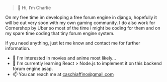 > 👋 Hi, I’m Charlie
> 
On my free time im developing a free forum engine in django, hopefully it will be out very soon with my own gaming community.
I do also work for Cornershop by Uber so most of the time i might be coding for them and on my spare time coding that tiny forum engine system.

If you need anything, just let me know and contact me for further information.

- 👀 I'm interested in movies and anime most likely...
- 🌱 I'm currently learning React > Node.js to implement it on this backend forum engine asap.
- 📫 You can reach me at caschiaffino@gmail.com
